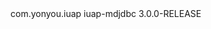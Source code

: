 <dependency>
	<groupId>com.yonyou.iuap</groupId>
	<artifactId>iuap-mdjdbc</artifactId>
	<version>3.0.0-RELEASE</version>
</dependency>